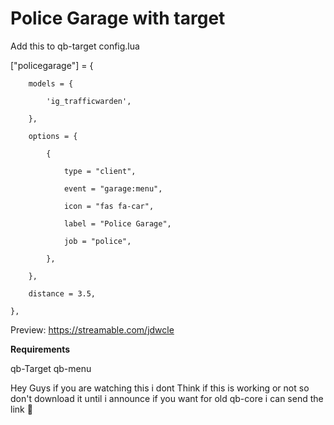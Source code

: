 # Police Garage with target

Add this to qb-target config.lua

["policegarage"] = {

        models = {

            'ig_trafficwarden',

        },

        options = {

            {

                type = "client",

                event = "garage:menu",

                icon = "fas fa-car",

                label = "Police Garage",

                job = "police",

            },

        },

        distance = 3.5,

    },
    







            






Preview:
https://streamable.com/jdwcle

**Requirements**

qb-Target
qb-menu
  
  
  Hey Guys if you are watching this i dont  Think if this is working or not so don't download it until i announce if you want for old qb-core i can send  the link 🙂
